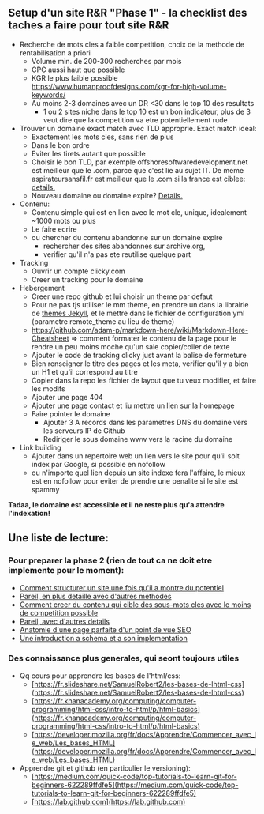 ## Setup d'un site R&R "Phase 1" -  la checklist des taches a faire pour tout site R&R
* Recherche de mots cles a faible competition, choix de la methode de rentabilisation a priori
  * Volume min. de 200-300 recherches par mois
  * CPC aussi haut que possible
  * KGR le plus faible possible https://www.humanproofdesigns.com/kgr-for-high-volume-keywords/
  * Au moins 2-3 domaines avec un DR <30 dans le top 10 des resultats
    * 1 ou 2 sites niche dans le top 10 est un bon indicateur, plus de 3 veut dire que la competition va etre potentiellement rude
* Trouver un domaine exact match avec TLD approprie. Exact match ideal:
  * Exactement les mots cles, sans rien de plus
  * Dans le bon ordre
  * Eviter les tirets autant que possible
  * Choisir le bon TLD, par exemple offshoresoftwaredevelopment.net est meilleur que le .com, parce que c'est lie au sujet IT. De meme aspirateursansfil.fr est meilleur que le .com si la france est ciblee: [details.](https://www.searchenginejournal.com/how-to-choose-domain-name/252285/)
  * Nouveau domaine ou domaine expire? [Details.](https://marketever.com/how-to-choose-the-right-domain-name-niche-site/)
* Contenu:
  * Contenu simple qui est en lien avec le mot cle, unique, idealement ~1000 mots ou plus
  * Le faire ecrire
  * ou chercher du contenu abandonne sur un domaine expire 
    * rechercher des sites abandonnes sur archive.org, 
    * verifier qu'il n'a pas ete reutilise quelque part
* Tracking
  * Ouvrir un compte clicky.com
  * Creer un tracking pour le domaine
* Hebergement
  * Creer une repo github et lui choisir un theme par defaut
  * Pour ne pas tjs utiliser le mm theme, en prendre un dans la librairie de [themes Jekyll](http://jekyllthemes.org/), et le mettre dans le fichier de configuration yml (parametre remote_theme au lieu de theme)
  * https://github.com/adam-p/markdown-here/wiki/Markdown-Here-Cheatsheet => comment formater le contenu de la page pour le rendre un peu moins moche qu'un sale copier/coller de texte 
  * Ajouter le code de tracking clicky just avant la balise de fermeture *</body>*
  * Bien renseigner le titre des pages et les meta, verifier qu'il y a bien un H1 et qu'il correspond au titre
  * Copier dans la repo les fichier de layout que tu veux modifier, et faire les modifs
  * Ajouter une page 404
  * Ajouter une page contact et liu mettre un lien sur la homepage
  * Faire pointer le domaine
    * Ajouter 3 A records dans les parametres DNS du domaine vers les serveurs IP de Github
    * Rediriger le sous domaine www vers la racine du domaine
* Link building
  * Ajouter dans un repertoire web un lien vers le site pour qu'il soit index par Google, si possible en nofollow
  * ou n'importe quel lien depuis un site indexe fera l'affaire, le mieux est en nofollow pour eviter de prendre une penalite si le site est spammy
  
**Tadaa, le domaine est accessible et il ne reste plus qu'a attendre l'indexation!**


## Une liste de lecture:

### Pour preparer la phase 2 (rien de tout ca ne doit etre implemente pour le moment):
* [Comment structurer un site une fois qu'il a montre du potentiel](https://rileyx.com/rank-and-rent/)
* [Pareil, en plus detaille avec d'autres methodes](https://chasereiner.com/blog/local-seo/rank-and-rent-guide/)
* [Comment creer du contenu qui cible des sous-mots cles avec le moins de competition possible](http://tao-mmo.com/kgr-guide/)
* [Pareil, avec d'autres details](https://nichesiteproject.com/keyword-golden-ratio-best-keyword-research-rank-google/)
* [Anatomie d'une page parfaite d'un point de vue SEO](https://backlinko.com/on-page-seo)
* [Une introduction a schema et a son implementation](https://www.contentkingapp.com/academy/schema/)

### Des connaissance plus generales, qui seont toujours utiles 
* Qq cours pour apprendre les bases de l'html/css:
  * [https://fr.slideshare.net/SamuelRobert2/les-bases-de-lhtml-css](https://fr.slideshare.net/SamuelRobert2/les-bases-de-lhtml-css)
  * [https://fr.khanacademy.org/computing/computer-programming/html-css/intro-to-html/p/html-basics](https://fr.khanacademy.org/computing/computer-programming/html-css/intro-to-html/p/html-basics)
  * [https://developer.mozilla.org/fr/docs/Apprendre/Commencer_avec_le_web/Les_bases_HTML](https://developer.mozilla.org/fr/docs/Apprendre/Commencer_avec_le_web/Les_bases_HTML)
* Apprendre git et github (en particulier le versioning):
  * [https://medium.com/quick-code/top-tutorials-to-learn-git-for-beginners-622289ffdfe5](https://medium.com/quick-code/top-tutorials-to-learn-git-for-beginners-622289ffdfe5)
  * [https://lab.github.com](https://lab.github.com)
